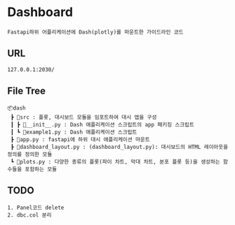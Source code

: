 # Dashboard
```
Fastapi하위 어플리케이션에 Dash(plotly)를 마운트한 가이드라인 코드
```
## URL
```
127.0.0.1:2030/
```
## File Tree
```
📦dash
 ┣ 📂src : 플롯, 대시보드 모듈을 임포트하여 대시 앱을 구성
 ┃ ┣ 📜__init__.py : Dash 애플리케이션 스크립트의 app 패키징 스크립트
 ┃ ┗ 📜example1.py : Dash 애플리케이션 스크립트
 ┣ 📜app.py : fastapi에 하위 대시 애플리케이션 마운트
 ┣ 📜dashboard_layout.py : (dashboard_layout.py): 대시보드의 HTML 레이아웃을 정의를 정의한 모듈
 ┗ 📜plots.py : 다양한 종류의 플롯(파이 차트, 막대 차트, 분포 플롯 등)을 생성하는 함수들을 포함하는 모듈
 ```
## TODO
```
1. Panel코드 delete
2. dbc.col 분리
```

